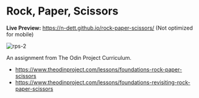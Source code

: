 # Rock, Paper, Scissors

**Live Preview:** https://n-dett.github.io/rock-paper-scissors/
(Not optimized for mobile)

![rps-2](https://github.com/n-dett/rock-paper-scissors/assets/124851780/f6426fc2-f405-49c7-b4b0-523106f8732f)


An assignment from The Odin Project Curriculum.
- https://www.theodinproject.com/lessons/foundations-rock-paper-scissors
- https://www.theodinproject.com/lessons/foundations-revisiting-rock-paper-scissors

